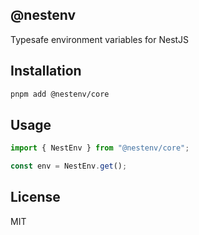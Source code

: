 ## @nestenv

Typesafe environment variables for NestJS

## Installation

```bash
pnpm add @nestenv/core
```

## Usage

```typescript
import { NestEnv } from "@nestenv/core";

const env = NestEnv.get();
```

## License

MIT
